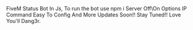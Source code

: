 FiveM Status Bot In Js,
To run the bot use npm i 
Server Off\On Options
IP Command
Easy To Config
And More Updates Soon!!
Stay Tuned!!
Love You'll Dang3r.


